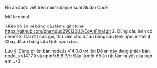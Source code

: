 Đồ án được viết trên môi trường Visual Studio Code

Mở terminal

1.Kéo đồ án về bằng câu lệnh: 
git clone https://github.com/phamduc29012003/DoAnFinal.git
2. Dùng câu lệnh cd nhom1
3. Cài đặt các gói, thư viện cho dự án bằng câu lệnh
npm install 
4. Chạy đồ án bằng câu lệnh
npm start


Lưu ý: Dùng phiên bản nodeJs v14.0.0 trở lên
Đồ án này dùng phiên bản nodeJs v14.17.0 và npm 9.6.6
P/s: Đây là một đồ án rất tâm huyết của bọn em...<3

